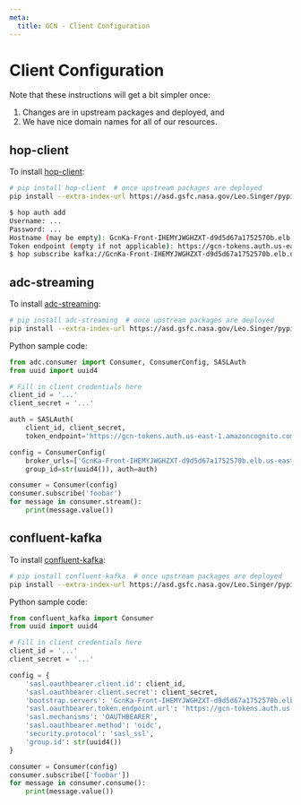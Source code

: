 ```yaml
---
meta:
  title: GCN - Client Configuration
---
```


# Client Configuration

Note that these instructions will get a bit simpler once:

1. Changes are in upstream packages and deployed, and
2. We have nice domain names for all of our resources.

## hop-client

To install [hop-client](https://pypi.org/project/hop-client/):

```sh
# pip install hop-client  # once upstream packages are deployed
pip install --extra-index-url https://asd.gsfc.nasa.gov/Leo.Singer/pypi hop-client==0.5.1.dev38+g8eeac6f adc_streaming==2.0.1.dev2+ga84d01f confluent-kafka==1.8.3+bleeding.edge
```

```sh
$ hop auth add
Username: ...
Password: ...
Hostname (may be empty): GcnKa-Front-IHEMYJWGHZXT-d9d5d67a1752570b.elb.us-east-1.amazonaws.com
Token endpoint (empty if not applicable): https://gcn-tokens.auth.us-east-1.amazoncognito.com/oauth2/token
$ hop subscribe kafka://GcnKa-Front-IHEMYJWGHZXT-d9d5d67a1752570b.elb.us-east-1.amazonaws.com/foobar
```

## adc-streaming

To install [adc-streaming](https://pypi.org/project/adc-streaming/):

```sh
# pip install adc-streaming  # once upstream packages are deployed
pip install --extra-index-url https://asd.gsfc.nasa.gov/Leo.Singer/pypi adc_streaming==2.0.1.dev2+ga84d01f confluent-kafka==1.8.3+bleeding.edge
```

Python sample code:

```python
from adc.consumer import Consumer, ConsumerConfig, SASLAuth
from uuid import uuid4

# Fill in client credentials here
client_id = '...'
client_secret = '...'

auth = SASLAuth(
    client_id, client_secret,
    token_endpoint='https://gcn-tokens.auth.us-east-1.amazoncognito.com/oauth2/token')

config = ConsumerConfig(
    broker_urls=['GcnKa-Front-IHEMYJWGHZXT-d9d5d67a1752570b.elb.us-east-1.amazonaws.com'],
    group_id=str(uuid4()), auth=auth)

consumer = Consumer(config)
consumer.subscribe('foobar')
for message in consumer.stream():
    print(message.value())
```

## confluent-kafka

To install [confluent-kafka](https://pypi.org/project/confluent-kafka/):

```sh
# pip install confluent-kafka  # once upstream packages are deployed
pip install --extra-index-url https://asd.gsfc.nasa.gov/Leo.Singer/pypi confluent-kafka==1.8.3+bleeding.edge
```

Python sample code:

```python
from confluent_kafka import Consumer
from uuid import uuid4

# Fill in client credentials here
client_id = '...'
client_secret = '...'

config = {
    'sasl.oauthbearer.client.id': client_id,
    'sasl.oauthbearer.client.secret': client_secret,
    'bootstrap.servers': 'GcnKa-Front-IHEMYJWGHZXT-d9d5d67a1752570b.elb.us-east-1.amazonaws.com',
    'sasl.oauthbearer.token.endpoint.url': 'https://gcn-tokens.auth.us-east-1.amazoncognito.com/oauth2/token',
    'sasl.mechanisms': 'OAUTHBEARER',
    'sasl.oauthbearer.method': 'oidc',
    'security.protocol': 'sasl_ssl',
    'group.id': str(uuid4())
}

consumer = Consumer(config)
consumer.subscribe(['foobar'])
for message in consumer.consume():
    print(message.value())
```
